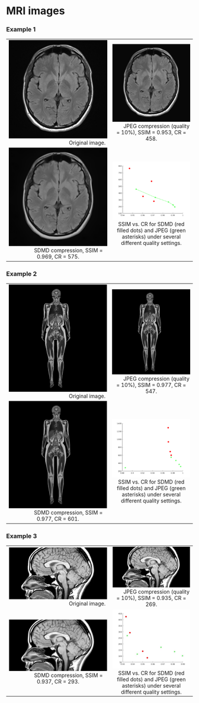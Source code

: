 # MRI images


### Example 1

<table>
    <tr>
        <td ><center><img src="./MRI/1.jpg"> &emsp;&emsp;&emsp;&emsp;&emsp;&emsp;&emsp;&emsp;&emsp;&emsp;&emsp; Original image. </center></td>
        <td ><center><img src="./MRI/0.953-458.jpg">&emsp;&emsp;JPEG compression (quality = 10%), SSIM = 0.953, CR = 458.</center></td> 
    </tr>
    <tr>
        <td ><center><img src="./MRI/0.969-575">&emsp;&emsp;&emsp;&emsp;SDMD compression, SSIM = 0.969, CR = 575.</center></td>
        <td ><center><img src="./MRI/1.png">SSIM vs. CR for SDMD (red filled dots) and JPEG (green asterisks) under several different quality settings.</center></td>
    </tr>
</table>


### Example 2

<table>
    <tr>
        <td ><center><img src="./MRI/2.jpg"> &emsp;&emsp;&emsp;&emsp;&emsp;&emsp;&emsp;&emsp;&emsp;&emsp;&emsp; Original image. </center></td>
        <td ><center><img src="./MRI/0.977-547.jpg">&emsp;&emsp;JPEG compression (quality = 10%), SSIM = 0.977, CR = 547.</center></td> 
    </tr>
    <tr>
        <td ><center><img src="./MRI/0.977-601">&emsp;&emsp;&emsp;&emsp;SDMD compression, SSIM = 0.977, CR = 601.</center></td>
        <td ><center><img src="./MRI/2.png">SSIM vs. CR for SDMD (red filled dots) and JPEG (green asterisks) under several different quality settings.</center></td>
    </tr>
</table>


### Example 3

<table>
    <tr>
        <td ><center><img src="./MRI/3.jpg"> &emsp;&emsp;&emsp;&emsp;&emsp;&emsp;&emsp;&emsp;&emsp;&emsp;&emsp; Original image. </center></td>
        <td ><center><img src="./MRI/0.935-269.jpg">&emsp;&emsp;JPEG compression (quality = 10%), SSIM = 0.935, CR = 269.</center></td> 
    </tr>
    <tr>
        <td ><center><img src="./MRI/0.937-293">&emsp;&emsp;&emsp;&emsp;SDMD compression, SSIM = 0.937, CR = 293.</center></td>
        <td ><center><img src="./MRI/mri3.jpg">SSIM vs. CR for SDMD (red filled dots) and JPEG (green asterisks) under several different quality settings.</center></td>
    </tr>
</table>
